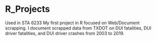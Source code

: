 # R_Projects
Used in STA 6233
My first project in R focused on Web/Document scrapping. I document scrapped data from TXDOT on DUI fatalities, DUI driver fatalities, and DUI driver crashes from 2003 to 2019. 

